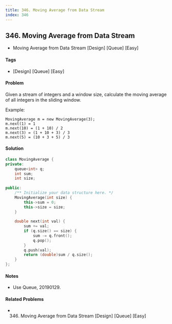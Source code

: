 ```yaml
---
title: 346. Moving Average from Data Stream
index: 346
---
```


## 346. Moving Average from Data Stream
- Moving Average from Data Stream [Design] [Queue] [Easy]

#### Tags
- [Design] [Queue] [Easy]

#### Problem
Given a stream of integers and a window size, calculate the moving average of all integers in the sliding window.

Example:

    MovingAverage m = new MovingAverage(3);
    m.next(1) = 1
    m.next(10) = (1 + 10) / 2
    m.next(3) = (1 + 10 + 3) / 3
    m.next(5) = (10 + 3 + 5) / 3

#### Solution
``` C++
class MovingAverage {
private:
    queue<int> q;
    int sum;
    int size;
    
public:
    /** Initialize your data structure here. */
    MovingAverage(int size) {
        this->sum = 0;
        this->size = size;
    }
    
    double next(int val) {
        sum += val;
        if (q.size() == size) {
            sum -= q.front();
            q.pop();
        }
        q.push(val);
        return (double)sum / q.size();
    }
};
```

#### Notes
- Use Queue, 20190129.

#### Related Problems
- 346. Moving Average from Data Stream [Design] [Queue] [Easy]
